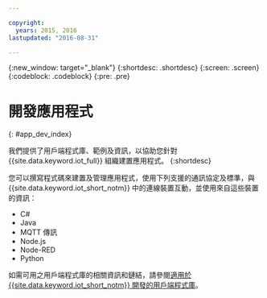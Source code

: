 ```yaml
---

copyright:
  years: 2015, 2016
lastupdated: "2016-08-31"

---
```


{:new_window: target="_blank"}
{:shortdesc: .shortdesc}
{:screen: .screen}
{:codeblock: .codeblock}
{:pre: .pre}

# 開發應用程式
{: #app_dev_index}

我們提供了用戶端程式庫、範例及資訊，以協助您針對 {{site.data.keyword.iot_full}} 組織建置應用程式。
{:shortdesc}

您可以撰寫程式碼來建置及管理應用程式，使用下列支援的通訊協定及標準，與 {{site.data.keyword.iot_short_notm}} 中的連線裝置互動，並使用來自這些裝置的資訊：

- C#
- Java
- MQTT 傳訊
- Node.js
- Node-RED
- Python

如需可用之用戶端程式庫的相關資訊和鏈結，請參閱[適用於 {{site.data.keyword.iot_short_notm}} 開發的用戶端程式庫](../iot_platform_client_lib.html)。
